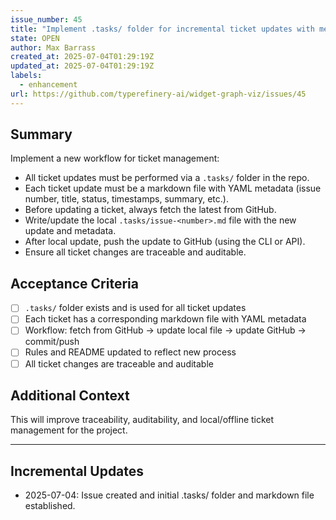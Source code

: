 ```yaml
---
issue_number: 45
title: "Implement .tasks/ folder for incremental ticket updates with metadata"
state: OPEN
author: Max Barrass
created_at: 2025-07-04T01:29:19Z
updated_at: 2025-07-04T01:29:19Z
labels:
  - enhancement
url: https://github.com/typerefinery-ai/widget-graph-viz/issues/45
---
```


## Summary
Implement a new workflow for ticket management:
- All ticket updates must be performed via a `.tasks/` folder in the repo.
- Each ticket update must be a markdown file with YAML metadata (issue number, title, status, timestamps, summary, etc.).
- Before updating a ticket, always fetch the latest from GitHub.
- Write/update the local `.tasks/issue-<number>.md` file with the new update and metadata.
- After local update, push the update to GitHub (using the CLI or API).
- Ensure all ticket changes are traceable and auditable.

## Acceptance Criteria
- [ ] `.tasks/` folder exists and is used for all ticket updates
- [ ] Each ticket has a corresponding markdown file with YAML metadata
- [ ] Workflow: fetch from GitHub → update local file → update GitHub → commit/push
- [ ] Rules and README updated to reflect new process
- [ ] All ticket changes are traceable and auditable

## Additional Context
This will improve traceability, auditability, and local/offline ticket management for the project.

---

## Incremental Updates

- 2025-07-04: Issue created and initial .tasks/ folder and markdown file established. 